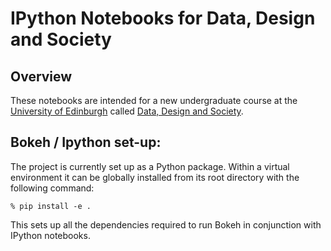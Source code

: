 # IPython Notebooks for Data, Design and Society

## Overview

These notebooks are intended for a new undergraduate course at the [University of Edinburgh](http://www.ed.ac.uk) called [Data, Design and Society](http://edin.ac/1KukGVu).


## Bokeh / Ipython set-up:

The project is currently set up as a Python package.  Within a virtual environment
it can be globally installed from its root directory with the following command:

```
% pip install -e .
```

This sets up all the dependencies required to run Bokeh in conjunction with IPython notebooks.
